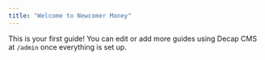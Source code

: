 ```yaml
---
title: "Welcome to Newcomer Money"
---
```


This is your first guide! You can edit or add more guides using Decap CMS at `/admin` once everything is set up.
